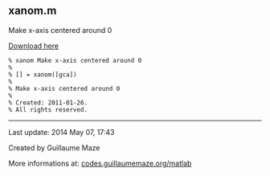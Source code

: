 ## xanom.m ##
Make x-axis centered around 0

[Download here](http://guillaumemaze.googlecode.com/svn/trunk/matlab/codes/graphicxPlots/xanom.m)

```
% xanom Make x-axis centered around 0
%
% [] = xanom([gca])
% 
% Make x-axis centered around 0
%
% Created: 2011-01-26.
% All rights reserved.
```

---

Last update: 2014 May 07, 17:43

Created by Guillaume Maze

More informations at: [codes.guillaumemaze.org/matlab](http://codes.guillaumemaze.org/matlab)